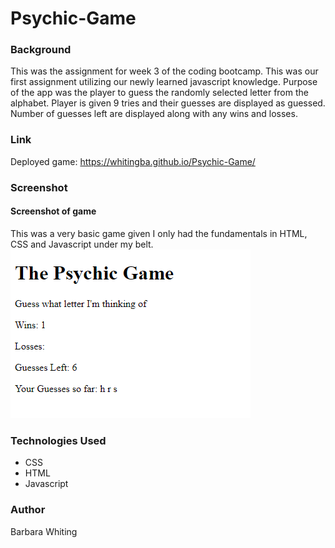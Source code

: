 # Psychic-Game

### Background
This was the assignment for week 3 of the coding bootcamp. This was our first assignment utilizing our newly learned javascript knowledge. 
Purpose of the app was the player to guess the randomly selected letter from the alphabet. Player is given 9 tries and their guesses
are displayed as guessed. Number of guesses left are displayed along with any wins and losses.

### Link
Deployed game: https://whitingba.github.io/Psychic-Game/

### Screenshot

#### Screenshot of game
This was a very basic game given I only had the fundamentals in HTML, CSS and Javascript under my belt.
![image of main game screen](https://github.com/whitingba/Psychic-Game/blob/master/assets/images/gameScreenshot.PNG)

### Technologies Used
* CSS
* HTML
* Javascript

### Author
Barbara Whiting